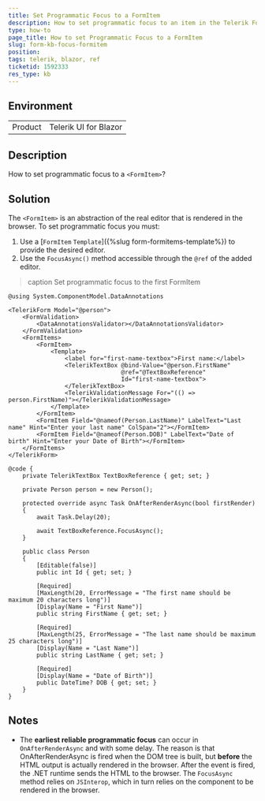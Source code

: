 ```yaml
---
title: Set Programmatic Focus to a FormItem
description: How to set programmatic focus to an item in the Telerik Form.
type: how-to
page_title: How to set Programmatic Focus to a FormItem
slug: form-kb-focus-formitem
position: 
tags: telerik, blazor, ref
ticketid: 1592333
res_type: kb
---
```


## Environment

<table>
    <tbody>
        <tr>
            <td>Product</td>
            <td>Telerik UI for Blazor</td>
        </tr>
    </tbody>
</table>

## Description

How to set programmatic focus to a `<FormItem>`?

## Solution

The `<FormItem>` is an abstraction of the real editor that is rendered in the browser. To set programmatic focus you must:

1. Use a [`FormItem` `Template`]({%slug form-formitems-template%}) to provide the desired editor.
1. Use the `FocusAsync()` method accessible through the `@ref` of the added editor.

>caption Set programmatic focus to the first FormItem

````CSHTML
@using System.ComponentModel.DataAnnotations

<TelerikForm Model="@person">
    <FormValidation>
        <DataAnnotationsValidator></DataAnnotationsValidator>
    </FormValidation>
    <FormItems>
        <FormItem>
            <Template>
                <label for="first-name-textbox">First name:</label>
                <TelerikTextBox @bind-Value="@person.FirstName"
                                @ref="@TextBoxReference"
                                Id="first-name-textbox">
                </TelerikTextBox>
                <TelerikValidationMessage For="(() => person.FirstName)"></TelerikValidationMessage>
            </Template>
        </FormItem>
        <FormItem Field="@nameof(Person.LastName)" LabelText="Last name" Hint="Enter your last name" ColSpan="2"></FormItem>
        <FormItem Field="@nameof(Person.DOB)" LabelText="Date of birth" Hint="Enter your Date of Birth"></FormItem>
    </FormItems>
</TelerikForm>

@code {
    private TelerikTextBox TextBoxReference { get; set; }

    private Person person = new Person();

    protected override async Task OnAfterRenderAsync(bool firstRender)
    {
        await Task.Delay(20);

        await TextBoxReference.FocusAsync();
    }

    public class Person
    {
        [Editable(false)]
        public int Id { get; set; }

        [Required]
        [MaxLength(20, ErrorMessage = "The first name should be maximum 20 characters long")]
        [Display(Name = "First Name")]
        public string FirstName { get; set; }

        [Required]
        [MaxLength(25, ErrorMessage = "The last name should be maximum 25 characters long")]
        [Display(Name = "Last Name")]
        public string LastName { get; set; }

        [Required]
        [Display(Name = "Date of Birth")]
        public DateTime? DOB { get; set; }
    }
}
````

## Notes

* The **earliest reliable programmatic focus** can occur in `OnAfterRenderAsync` and with some delay. The reason is that OnAfterRenderAsync is fired when the DOM tree is built, but **before** the HTML output is actually rendered in the browser. After the event is fired, the .NET runtime sends the HTML to the browser. The `FocusAsync` method relies on `JSInterop`, which in turn relies on the component to be rendered in the browser.
